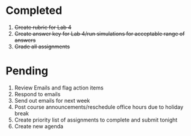 # Completed
1. ~~Create rubric for Lab 4~~
2. ~~Create answer key for Lab 4/run simulations for acceptable range of answers~~
3. ~~Grade all assignments~~

# Pending 
1. Review Emails and flag action items
2. Respond to emails
3. Send out emails for next week
4. Post course announcements/reschedule office hours due to holiday break
5. Create priority list of assignments to complete and submit tonight
6. Create new agenda 
